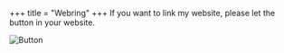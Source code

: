+++
title = "Webring"
+++
If you want to link my website, please let the button in your website.

![Button](/images/webring.png)
